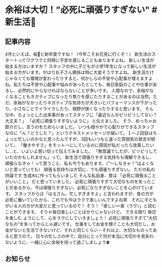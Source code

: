 # 余裕は大切！”必死に頑張りすぎない" #新生活🌸

## 記事内容
4月といえば、桜🌸と新年度ですね！（今年こそお花見に行くぞ！）
新生活のスタートってワクワクと同時に不安を感じることもありますよね。
新しい生活が始まる方はいますか？
スタッフの中に子どもが小学1年生になって新しい生活が始まる方がいます。やはりお子さん関係は特に大変そうですよね。
新生活だけじゃなくても環境が変わったりすると、何かしらの不安や心配事が増えますよね。私たちは不安や心配事や悩みがあったとしても、毎日家庭のことや仕事があるし、必然的にやらなければならないことが多いです。
人間なので、余裕がなくなることもネガティブになったり焦りを感じたりすることがあるのは当然。ただ、余裕がなかったりネガティブな気持ちが大きいとパフォーマンスが下がったり、小さなことでイライラしたり、視野が狭くなったりすると思います。
そんな中、ちょっとした出来事があってスタッフに「最近なんかピリピリしてない？大丈夫？」
「必死に頑張りすぎないように」
と伝えました。
そう、めっちゃお節介だし、言うのをためらいました。
いつも穏やかで心配りができるスタッフなのに「ん？どうした？」というテキストメッセージが届いて。１～２回目はちょっと忙しいのかなと思ったんですが、3回もいつもと違った雰囲気の発言が続いて。
「働きやすさ」をモットーにしているのに原因が私だったら改善したいし…と、いよいよ思い切って伝えてみました。
「無意識でしたが、ピリピリしていたのかもしれません」って。
新生活で頑張りすぎる気持ちも理解できるし、頑張らなきゃ！って思うこと、私も今でもあります。（”～しなきゃ！”はよくないと思っていても）
頑張る気持ちは大切に、でも頑張りすぎない。
ただの私の持論です
生成AIに作ってもらいました
そんな私自身、昔は
「必死に頑張ることがいいこと」
だと思っていました。
必死に頑張りすぎて大切なものを失ったことがあるから、今は頑張りすぎない、必死になりすぎないことを心がけています。
スタッフからは「はるさん、忙しすぎますよ」と言われますが、昔の方が必死に働いていたから、これでも今はラクで楽しいんですよね笑　それに子どもがいる人の方が大変だと思っているので！
そう！「楽しい＝楽（ラク）」と読むことができます。
そりゃ毎日楽しいことばかりじゃないけど。
できる限り
毎日を楽しむ
ようにして、心をラクにしていきましょう！
必死に頑張りすぎて”大切なもの”を失ってからじゃ遅いです。
仕事をしてお金を稼ぐことも大切だし、お金がないと生活できないけど、それと同じくらい・それ以上、大切なものってあると思うので。
日々の忙しさの中で、自分にとって何が本当に大切かを見失わないように、一緒に心に余裕を持って過ごしましょう🍀

## お知らせ
